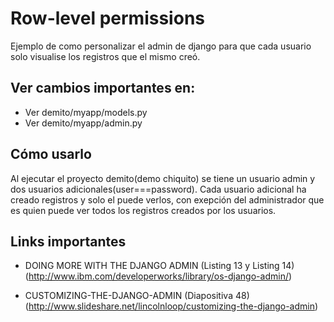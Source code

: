 Row-level permissions
=========================
Ejemplo de como personalizar el admin de django para que cada usuario solo visualise los registros que el mismo creó.

Ver cambios importantes en:
---------------------------
* Ver demito/myapp/models.py
* Ver demito/myapp/admin.py

Cómo usarlo
-----------
Al ejecutar el proyecto demito(demo chiquito) se tiene un usuario admin y dos usuarios adicionales(user===password). 
Cada usuario adicional ha creado registros y solo el puede verlos, con exepción del administrador que es quien puede 
ver todos los registros creados por los usuarios.

Links importantes
-----------------

* DOING MORE WITH THE DJANGO ADMIN (Listing 13 y Listing 14)
(http://www.ibm.com/developerworks/library/os-django-admin/)

* CUSTOMIZING-THE-DJANGO-ADMIN (Diapositiva 48)
(http://www.slideshare.net/lincolnloop/customizing-the-django-admin)

